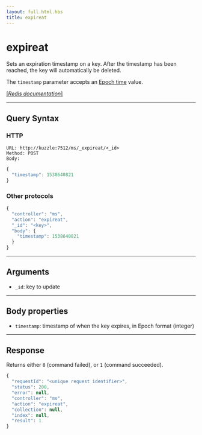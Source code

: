 ```yaml
---
layout: full.html.hbs
title: expireat
---
```


# expireat

Sets an expiration timestamp on a key. After the timestamp has been reached, the key will automatically be deleted.

The `timestamp` parameter accepts an [Epoch time](https://en.wikipedia.org/wiki/Unix_time) value.

[[_Redis documentation_]](https://redis.io/commands/expireat)

---

## Query Syntax

### HTTP

```http
URL: http://kuzzle:7512/ms/_expireat/<_id>
Method: POST  
Body:
```

```js
{
  "timestamp": 1538640821
}
```

### Other protocols

```js
{
  "controller": "ms",
  "action": "expireat",
  "_id": "<key>",
  "body": {
    "timestamp": 1538640821
  }
}
```

---

## Arguments

* `_id`: key to update

---

## Body properties

* `timestamp`: timestamp of when the key expires, in Epoch format (integer)

---

## Response

Returns either `0` (command failed), or `1` (command succeeded).

```javascript
{
  "requestId": "<unique request identifier>",
  "status": 200,
  "error": null,
  "controller": "ms",
  "action": "expireat",
  "collection": null,
  "index": null,
  "result": 1
}
```
